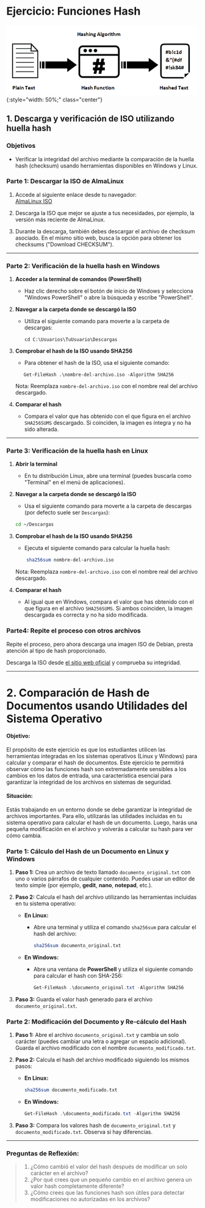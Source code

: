 
# **Ejercicio: Funciones Hash**


![Función hash](../img/hashing-algorithm.png){:style="width: 50%;" class="center"}


## 1. Descarga y verificación de ISO utilizando huella hash

### **Objetivos**

- Verificar la integridad del archivo mediante la comparación de la huella hash (checksum) usando herramientas disponibles en Windows y Linux.

### **Parte 1: Descargar la ISO de AlmaLinux**

1. Accede al siguiente enlace desde tu navegador:  
    [AlmaLinux ISO](https://almalinux.org/get-almalinux/)
    
2. Descarga la ISO que mejor se ajuste a tus necesidades, por ejemplo, la versión más reciente de AlmaLinux.
    
3. Durante la descarga, también debes descargar el archivo de checksum asociado. En el mismo sitio web, busca la opción para obtener los checksums ("Download CHECKSUM").     

---

### **Parte 2: Verificación de la huella hash en Windows**

1. **Acceder a la terminal de comandos (PowerShell)**    
    - Haz clic derecho sobre el botón de inicio de Windows y selecciona "Windows PowerShell" o abre la búsqueda y escribe "PowerShell".
2. **Navegar a la carpeta donde se descargó la ISO**
    
    - Utiliza el siguiente comando para moverte a la carpeta de descargas:   
	    ```shell
        cd C:\Usuarios\TuUsuario\Descargas
        ```
3. **Comprobar el hash de la ISO usando SHA256**
    
    - Para obtener el hash de la ISO, usa el siguiente comando:    
     ```shell
        Get-FileHash .\nombre-del-archivo.iso -Algorithm SHA256
    ```
        
    Nota: Reemplaza `nombre-del-archivo.iso` con el nombre real del archivo descargado.
4. **Comparar el hash**
    
    - Compara el valor que has obtenido con el que figura en el archivo `SHA256SUMS` descargado. Si coinciden, la imagen es íntegra y no ha sido alterada.

---

### **Parte 3: Verificación de la huella hash en Linux**

1. **Abrir la terminal**
    
    - En tu distribución Linux, abre una terminal (puedes buscarla como "Terminal" en el menú de aplicaciones).
2. **Navegar a la carpeta donde se descargó la ISO**
    
    - Usa el siguiente comando para moverte a la carpeta de descargas (por defecto suele ser `Descargas`):
        
	 ```bash       
    cd ~/Descargas
    ```
        
3. **Comprobar el hash de la ISO usando SHA256**
    
    - Ejecuta el siguiente comando para calcular la huella hash:
        
    ```bash        
        sha256sum nombre-del-archivo.iso
    ```
        
	Nota: Reemplaza `nombre-del-archivo.iso` con el nombre real del archivo descargado.
4. **Comparar el hash**    
    - Al igual que en Windows, compara el valor que has obtenido con el que figura en el archivo `SHA256SUMS`. Si ambos coinciden, la imagen descargada es correcta y no ha sido modificada.

### Parte4: Repite el proceso con otros archivos

Repite el proceso, pero ahora descarga una imagen ISO de Debian, presta atención al tipo de hash proporcionado.

Descarga la ISO desde [el sitio web oficial](https://www.debian.org/download) y comprueba su integridad.

---

# 2. **Comparación de Hash de Documentos usando Utilidades del Sistema Operativo**

#### **Objetivo:**

El propósito de este ejercicio es que los estudiantes utilicen las herramientas integradas en los sistemas operativos (Linux y Windows) para calcular y comparar el hash de documentos. Este ejercicio te permitirá observar cómo las funciones hash son extremadamente sensibles a los cambios en los datos de entrada, una característica esencial para garantizar la integridad de los archivos en sistemas de seguridad.

#### **Situación:**

Estás trabajando en un entorno donde se debe garantizar la integridad de archivos importantes. Para ello, utilizarás las utilidades incluidas en tu sistema operativo para calcular el hash de un documento. Luego, harás una pequeña modificación en el archivo y volverás a calcular su hash para ver cómo cambia.

### **Parte 1: Cálculo del Hash de un Documento en Linux y Windows**

1. **Paso 1:** Crea un archivo de texto llamado `documento_original.txt` con uno o varios párrafos de cualquier contenido. Puedes usar un editor de texto simple (por ejemplo, **gedit**, **nano**, **notepad**, etc.).

2. **Paso 2:** Calcula el hash del archivo utilizando las herramientas incluidas en tu sistema operativo:

   - **En Linux:**
     - Abre una terminal y utiliza el comando `sha256sum` para calcular el hash del archivo:
       ```bash
       sha256sum documento_original.txt
       ```

   - **En Windows:**
     - Abre una ventana de **PowerShell** y utiliza el siguiente comando para calcular el hash con SHA-256:
       ```powershell
       Get-FileHash .\documento_original.txt -Algorithm SHA256
       ```

3. **Paso 3:** Guarda el valor hash generado para el archivo `documento_original.txt`.

### **Parte 2: Modificación del Documento y Re-cálculo del Hash**

1. **Paso 1:** Abre el archivo `documento_original.txt` y cambia un solo carácter (puedes cambiar una letra o agregar un espacio adicional). Guarda el archivo modificado con el nombre `documento_modificado.txt`.

2. **Paso 2:** Calcula el hash del archivo modificado siguiendo los mismos pasos:

   - **En Linux:**
     ```bash
     sha256sum documento_modificado.txt
     ```

   - **En Windows:**
     ```powershell
     Get-FileHash .\documento_modificado.txt -Algorithm SHA256
     ```

3. **Paso 3:** Compara los valores hash de `documento_original.txt` y `documento_modificado.txt`. Observa si hay diferencias.

---
### **Preguntas de Reflexión:**

> 1. ¿Cómo cambió el valor del hash después de modificar un solo carácter en el archivo?
> 2. ¿Por qué crees que un pequeño cambio en el archivo genera un valor hash completamente diferente?
> 3. ¿Cómo crees que las funciones hash son útiles para detectar modificaciones no autorizadas en los archivos?


<!-- 
---

### **Entrega:**

- Captura de pantalla los comandos usados en tu sistema operativo para calcular los hashes.
- Los valores hash generados para ambos archivos (`documento_original.txt` y `documento_modificado.txt`).

Respuesta escrita a las preguntas de reflexión.

---

### **Criterios de Evaluación:**

- Correcta ejecución de los comandos para calcular los hashes en Linux o Windows.
- Comparación clara de los valores hash antes y después de la modificación.
- Reflexión bien argumentada sobre el comportamiento de las funciones hash y su importancia en la seguridad de datos.

---

**Nota:** Este ejercicio te permitirá observar cómo las funciones hash son extremadamente sensibles a los cambios en los datos de entrada, una característica esencial para garantizar la integridad de los archivos en sistemas de seguridad.

-->